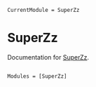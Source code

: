 ```@meta
CurrentModule = SuperZz
```

# SuperZz

Documentation for [SuperZz](https://github.com/a-r-n-o-l-d/SuperZz.jl).

```@index
```

```@autodocs
Modules = [SuperZz]
```
